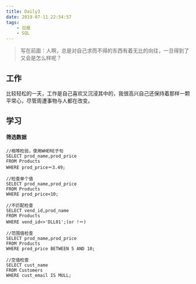 ```yaml
---
title: Daily3
date: 2019-07-11 22:54:57
tags:
    - 日报
    - SQL
---
```


> 写在前面：人啊，总是对自己求而不得的东西有着无比的向往，一旦得到了又会是怎么样呢？

<!-- more -->

## 工作

比较轻松的一天，工作是自己喜欢又沉浸其中的，我很高兴自己还保持着那样一颗平常心，尽管周遭事物与人都在改变。

## 学习

#### 筛选数据

```
//相等检验，使用WHERE子句
SELECT prod_name,prod_price
FROM Products
WHERE prod_price＝3.49;

//检查单个值
SELECT prod_name,prod_price
FROM Products
WHERE prod_price<10;

//不匹配检查
SELECT vend_id,prod_name
FROM Products
WHERE vend_id<>'DLL01';(or !＝)

//范围值检查
SELECT prod_name,prod_price
FROM Products
WHERE prod_price BETWEEN 5 AND 10;

//空值检查
SELECT cust_name
FROM Customers
WHERE cust_email IS MULL;
```

